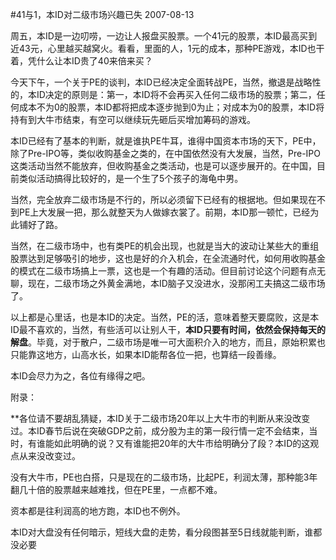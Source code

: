 #41与1，本ID对二级市场兴趣已失
2007-08-13

 周五，本ID是一边叨唠，一边让人报盘买股票。一个41元的股票，本ID最高买到近43元，心里越买越窝火。看看，里面的人，1元的成本，那种PE游戏，本ID也干着，凭什么让本ID贵了40来倍来买？
 
今天下午，一个关于PE的谈判，本ID已经决定全面转战PE，当然，撤退是战略性的，本ID决定的原则是：第一，本ID将不会再买入任何二级市场的股票；第二，任何成本不为0的股票，本ID都将把成本逐步抛到0为止；对成本为0的股票，本ID将持有到大牛市结束，有空可以继续玩先砸后买增加筹码的游戏。
 
本ID已经有了基本的判断，就是谁执PE牛耳，谁得中国资本市场的天下，PE中，除了Pre-IPO等，类似收购基金之类的，在中国依然没有大发展，当然，Pre-IPO这类活动当然不能放弃，但收购基金之类活动，也是可以逐步展开的。在中国，目前类似活动搞得比较好的，是一个生了5个孩子的海龟中男。
 
当然，完全放弃二级市场是不行的，所以必须留下已经有的根据地。但如果现在不到PE上大发展一把，那么就整天为人做嫁衣裳了。前期，本ID那一顿忙，已经为此铺好了路。
 
当然，在二级市场中，也有类PE的机会出现，也就是当大的波动让某些大的重组股票达到足够吸引的地步，这也是好的介入机会，在全流通时代，如何用收购基金的模式在二级市场搞上一票，这也是一个有趣的活动。但目前讨论这个问题有点无聊，现在，二级市场之外黄金满地，本ID脑子又没进水，没那闲工夫搞这二级市场了。
 
以上都是心里话，也是本ID的决定。当然，PE的活，意味着整天要腐败，这是本ID最不喜欢的，当然，有些活可以让别人干，**本ID只要有时间，依然会保持每天的解盘**。毕竟，对于散户，二级市场是唯一可大面积介入的地方，而且，原始积累也只能靠这地方，山高水长，如果本ID能帮各位一把，也算结一段善缘。
 
本ID会尽力为之，各位有缘得之吧。
 
附录：
 

**各位请不要胡乱猜疑，本ID关于二级市场20年以上大牛市的判断从来没改变过。本ID春节后说在突破GDP之前，成分股为主的第一段行情一定不会结束，当时，有谁能如此明确的说？又有谁能把20年的大牛市给明确分了段？本ID的这观点从来没改变过。  

  

没有大牛市，PE也白搭，只是现在的二级市场，比起PE，利润太薄，那种能3年翻几十倍的股票越来越难找，但在PE里，一点都不难。  

  

资本都是往利润高的地方跑，本ID也不例外。  

  

本ID对大盘没有任何暗示，短线大盘的走势，看分段图甚至5日线就能判断，谁都没必要